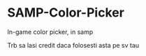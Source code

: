 # SAMP-Color-Picker
In-game color picker, in samp

Trb sa lasi credit daca folosesti asta pe sv tau
